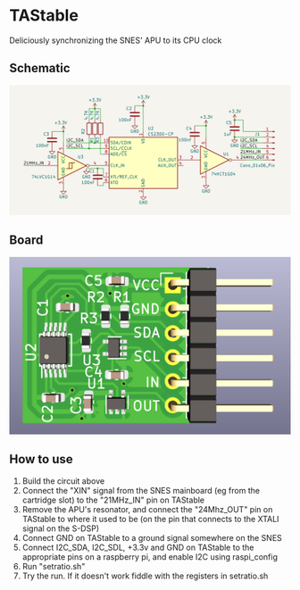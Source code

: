 # TAStable
Deliciously synchronizing the SNES' APU to its CPU clock

## Schematic
![Schematic](https://github.com/rasteri/TAStable/blob/main/images/schem.png?raw=true)

## Board
![Schematic](https://github.com/rasteri/TAStable/blob/main/images/board.png?raw=true)

## How to use 
1. Build the circuit above
2. Connect the "XIN" signal from the SNES mainboard (eg from the cartridge slot) to the "21MHz_IN" pin on TAStable
3. Remove the APU's resonator, and connect the "24Mhz_OUT" pin on TAStable to where it used to be (on the pin that connects to the XTALI signal on the S-DSP)
4. Connect GND on TAStable to a ground signal somewhere on the SNES
5. Connect I2C_SDA, I2C_SDL, +3.3v and GND on TAStable to the appropriate pins on a raspberry pi, and enable I2C using raspi_config
6. Run "setratio.sh"
7. Try the run. If it doesn't work fiddle with the registers in setratio.sh
